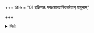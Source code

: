 +++
title = "01 दक्षिणतः प्लक्षशाखास्वितरेषाम् पशूनाम्"

+++

<details><summary>थिते</summary>

दक्षिणतः प्लक्षशाखास्वितरेषां पशूनाम् १
</details>
